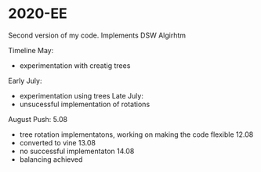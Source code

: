 # 2020-EE

Second version of my code.
Implements DSW Algirhtm

Timeline
May:
- experimentation with creatig trees

Early July:
- experimentation using trees
Late July:
- unsucessful implementation of rotations

August Push:
5.08
- tree rotation implementatons, working on making the code flexible
12.08
- converted to vine
13.08
- no successful implementaton
14.08
- balancing achieved
